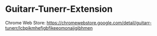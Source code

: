 # Guitarr-Tunerr-Extension

Chrome Web Store: https://chromewebstore.google.com/detail/guitarr-tunerr/lcbpikmhefjgbfikeeomonajjgibhmen

